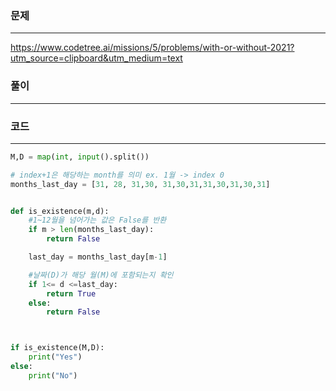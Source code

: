 ### 문제

---

https://www.codetree.ai/missions/5/problems/with-or-without-2021?utm_source=clipboard&utm_medium=text

### 풀이

---

### 코드

---

```python
M,D = map(int, input().split())

# index+1은 해당하는 month를 의미 ex. 1월 -> index 0
months_last_day = [31, 28, 31,30, 31,30,31,31,30,31,30,31]


def is_existence(m,d):
    #1~12월을 넘어가는 값은 False를 반환
    if m > len(months_last_day):
        return False

    last_day = months_last_day[m-1]

    #날짜(D)가 해당 월(M)에 포함되는지 확인
    if 1<= d <=last_day:
        return True
    else:
        return False



if is_existence(M,D):
    print("Yes")
else:
    print("No")

```
